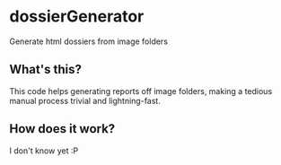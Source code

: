 # dossierGenerator
Generate html dossiers from image folders

## What's this?

This code helps generating reports off image folders, making a tedious manual process trivial and lightning-fast.

## How does it work?

I don't know yet :P
